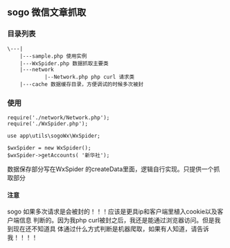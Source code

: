 ## sogo 微信文章抓取

### 目录列表

    \---|
        |---sample.php 使用实例
        |---WxSpider.php 数据抓取主要类
        |---network
                |--Network.php php curl 请求类
        |---cache 数据缓存目录，方便调试的时候多次被封


### 使用

```
require('./network/Network.php');
require('./WxSpider.php');

use app\utils\sogoWx\WxSpider;

$wxSpider = new WxSpider();
$wxSpider->getAccounts( '新华社');

```

数据保存部分写在WxSpider 的createData里面，逻辑自行实现。只提供一个抓取部分

#### 注意

sogo 如果多次请求是会被封的！！！应该是更具ip和客户端里植入cookie以及客户端信息
判断的。因为我php curl被封之后，我还是能通过浏览器访问。但是我到现在还不知道具
体通过什么方式判断是机器爬取，如果有人知道，请告诉我！！！！
